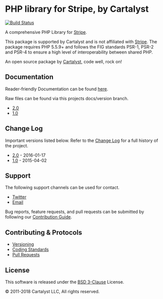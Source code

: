 # PHP library for Stripe, by Cartalyst

[![Build Status](https://travis-ci.org/cartalyst/stripe.svg?branch=2.0)](https://travis-ci.org/cartalyst/stripe)

A comprehensive PHP Library for [Stripe](https://stripe.com/).

This package is supported by Cartalyst and is not affiliated with [Stripe](https://stripe.com/). The package requires PHP 5.5.9+ and follows the FIG standards PSR-1, PSR-2 and PSR-4 to ensure a high level of interoperability between shared PHP.

An open source package by [Cartalyst](https://cartalyst.com), code well, rock on!

## Documentation

Reader-friendly Documentation can be found [here](https://cartalyst.com/manual/stripe/2.0).

Raw files can be found via this projects docs/version branch.

- [2.0](https://github.com/cartalyst/stripe/tree/docs/2.0)
- [1.0](https://github.com/cartalyst/stripe/tree/docs/1.0)

## Change Log

Important versions listed below. Refer to the [Change Log](CHANGELOG.md) for a full history of the project.

- [2.0](CHANGELOG.md) - 2016-01-17
- [1.0](CHANGELOG.md) - 2015-04-02

## Support

The following support channels can be used for contact.

- [Twitter](https://twitter.com/cartalyst)
- [Email](mailto:help@cartalyst.com)

Bug reports, feature requests, and pull requests can be submitted by following our [Contribution Guide](CONTRIBUTING.md).

## Contributing & Protocols

- [Versioning](CONTRIBUTING.md#versioning)
- [Coding Standards](CONTRIBUTING.md#coding-standards)
- [Pull Requests](CONTRIBUTING.md#pull-requests)

## License

This software is released under the [BSD 3-Clause](LICENSE) License.

© 2011-2018 Cartalyst LLC, All rights reserved.
